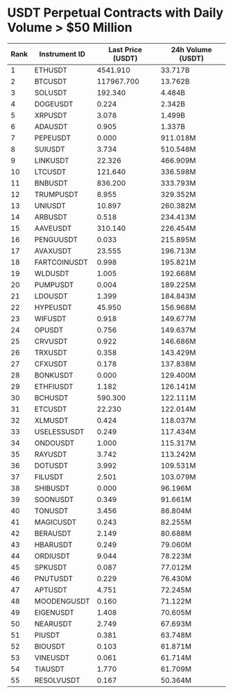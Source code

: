 # USDT Perpetual Contracts with Daily Volume > $50 Million

| Rank | Instrument ID | Last Price (USDT) | 24h Volume (USDT) |
|------|---------------|-------------------|-------------------|
| 1 | ETHUSDT | 4541.910 | 33.717B |
| 2 | BTCUSDT | 117967.700 | 13.762B |
| 3 | SOLUSDT | 192.340 | 4.484B |
| 4 | DOGEUSDT | 0.224 | 2.342B |
| 5 | XRPUSDT | 3.078 | 1.499B |
| 6 | ADAUSDT | 0.905 | 1.337B |
| 7 | PEPEUSDT | 0.000 | 911.018M |
| 8 | SUIUSDT | 3.734 | 510.548M |
| 9 | LINKUSDT | 22.326 | 466.909M |
| 10 | LTCUSDT | 121.640 | 336.598M |
| 11 | BNBUSDT | 836.200 | 333.793M |
| 12 | TRUMPUSDT | 8.955 | 329.352M |
| 13 | UNIUSDT | 10.897 | 260.382M |
| 14 | ARBUSDT | 0.518 | 234.413M |
| 15 | AAVEUSDT | 310.140 | 226.454M |
| 16 | PENGUUSDT | 0.033 | 215.895M |
| 17 | AVAXUSDT | 23.555 | 196.713M |
| 18 | FARTCOINUSDT | 0.998 | 195.821M |
| 19 | WLDUSDT | 1.005 | 192.668M |
| 20 | PUMPUSDT | 0.004 | 189.225M |
| 21 | LDOUSDT | 1.399 | 184.843M |
| 22 | HYPEUSDT | 45.950 | 156.968M |
| 23 | WIFUSDT | 0.918 | 149.677M |
| 24 | OPUSDT | 0.756 | 149.637M |
| 25 | CRVUSDT | 0.922 | 146.686M |
| 26 | TRXUSDT | 0.358 | 143.429M |
| 27 | CFXUSDT | 0.178 | 137.838M |
| 28 | BONKUSDT | 0.000 | 129.400M |
| 29 | ETHFIUSDT | 1.182 | 126.141M |
| 30 | BCHUSDT | 590.300 | 122.111M |
| 31 | ETCUSDT | 22.230 | 122.014M |
| 32 | XLMUSDT | 0.424 | 118.037M |
| 33 | USELESSUSDT | 0.249 | 117.434M |
| 34 | ONDOUSDT | 1.000 | 115.317M |
| 35 | RAYUSDT | 3.742 | 113.242M |
| 36 | DOTUSDT | 3.992 | 109.531M |
| 37 | FILUSDT | 2.501 | 103.079M |
| 38 | SHIBUSDT | 0.000 | 96.196M |
| 39 | SOONUSDT | 0.349 | 91.661M |
| 40 | TONUSDT | 3.456 | 86.804M |
| 41 | MAGICUSDT | 0.243 | 82.255M |
| 42 | BERAUSDT | 2.149 | 80.688M |
| 43 | HBARUSDT | 0.249 | 79.060M |
| 44 | ORDIUSDT | 9.044 | 78.223M |
| 45 | SPKUSDT | 0.087 | 77.012M |
| 46 | PNUTUSDT | 0.229 | 76.430M |
| 47 | APTUSDT | 4.751 | 72.245M |
| 48 | MOODENGUSDT | 0.160 | 71.122M |
| 49 | EIGENUSDT | 1.408 | 70.605M |
| 50 | NEARUSDT | 2.749 | 67.693M |
| 51 | PIUSDT | 0.381 | 63.748M |
| 52 | BIOUSDT | 0.103 | 61.871M |
| 53 | VINEUSDT | 0.061 | 61.714M |
| 54 | TIAUSDT | 1.770 | 61.709M |
| 55 | RESOLVUSDT | 0.167 | 50.364M |

